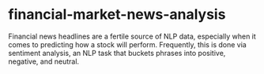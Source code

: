 # financial-market-news-analysis
Financial news headlines are a fertile source of NLP data, especially when it comes to predicting how a stock will perform. Frequently, this is done via sentiment analysis, an NLP task that buckets phrases into positive, negative, and neutral.
